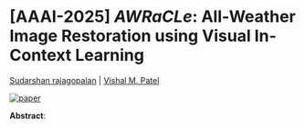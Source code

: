 # [AAAI-2025] *AWRaCLe*: All-Weather Image Restoration using Visual In-Context Learning 

[Sudarshan rajagopalan](#) | [Vishal M. Patel](#)

[![paper](https://img.shields.io/badge/arXiv-Paper-<COLOR>.svg)]()

**Abstract**:  
